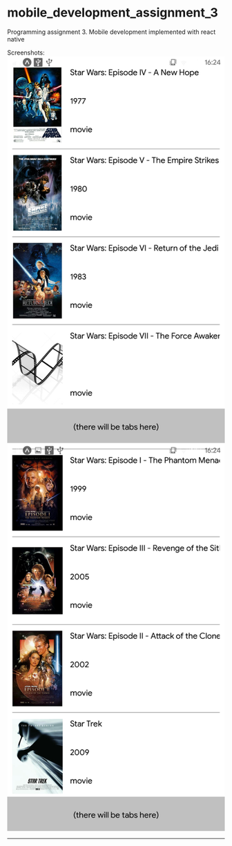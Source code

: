 # mobile_development_assignment_3
Programming assignment 3. Mobile development
implemented with react native

Screenshots:
![](screenshots/Screenshot_2020-11-08-16-24-22-896.jpeg)  ![](screenshots/Screenshot_2020-11-08-16-24-29-455.jpeg)
___________________________________________________________

